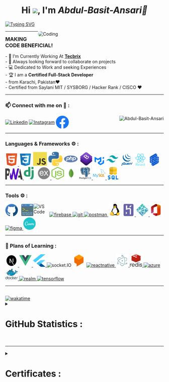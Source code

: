 <h1 align="center">Hi <img src="https://media.giphy.com/media/hvRJCLFzcasrR4ia7z/giphy.gif" width="35">, I'm <i><b>Abdul-Basit-Ansari💯</b></i></h1>

<!-- animation start  -->
[![Typing SVG](https://readme-typing-svg.herokuapp.com?size=24&duration=4000&color=22F70C&center=true&width=665&height=55&lines=Passionate+Full-Stack+Developer%F0%9F%92%BB;Experience+Seeker%F0%9F%92%AF;Dedicated+to+Work%F0%9F%92%AA%F0%9F%8F%BB;Always+Learning%F0%9F%92%A1;from+Karachi%2C+Pakistan%F0%9F%87%B5%F0%9F%87%B0)](https://git.io/typing-svg)
<!-- animation end  -->

<!-- <h3 align="center">A passionate Full-Stack Developer from Karachi, Pakistan❤️</h3> -->

<img align="right" alt="Coding" width="400" style="border-radius:20px;margin-bottom:10px;"
	src="https://media4.giphy.com/media/qgQUggAC3Pfv687qPC/giphy.gif?cid=ecf05e47l2ljbf6h8r8ye7vmr21ojf13w1d2atujhux2dz72&rid=giphy.gif&ct=g">

<hr>

<h3 style="margin-top: 4px;">MAKING CODE BENEFICIAL!</h3>
- 🌱 I’m Currently Working At <a target="blank" href="https://tecbrix.com/"><b>Tecbrix</b></a><br>
- 💞️ Always looking forward to collaborate on projects<br>
- 💻 Dedicated to Work and seeking Experiences <br>
- 🏆 I am a <b>Certified Full-Stack Developer</b><br>
-    from Karachi, Pakistan❤️<br>
- Certified from Saylani MIT / SYSBORG / Hacker Rank / CISCO ❤️<br>

<hr>
<h3 align="left">📫 Connect with me on 🔗 :</h3>
<p align="left">
	<a href="https://www.linkedin.com/in/abdul-basit-ansari-9b740b21b/" target="blank"><img align="center"
			src="https://raw.githubusercontent.com/rahuldkjain/github-profile-readme-generator/master/src/images/icons/Social/linked-in-alt.svg"
			alt="Linkedin" height="30" width="40" /></a>
	<!-- <a href="https://twitter.com/shehza_d_" target="blank"><img align="center"
			src8d8de50ea4659fb94c7fc971fd17c7285b9cf1187e3bb6aacb3473b11e6b/68747470733a2f2f6769746875622d726561646d652d73746174732e76657263656c2e6170702f6170693f757365726e616d653d416264756c2d42617369742d416e736172692673686f775f69636f6e733d74727565266c6f63616c653d656e26636f756e745f707269766174653d74727565267468656d653d636f62616c74="https://raw.githubusercontent.com/rahuldkjain/github-profile-readme-generator/master/src/images/icons/Social/twitter.svg"
			alt="shehza_d_" height="30" width="40" /></a> -->
	<!-- <a href="https://stackoverflow.com/users/18128054/abdul-basit-ansari" target="blank"><img align="center"
			src="https://raw.githubusercontent.com/rahuldkjain/github-profile-readme-generator/master/src/images/icons/Social/stack-overflow.svg"
			alt="stack-overflow" height="30" width="40" /></a> -->
	<a href="https://www.instagram.com/abdul__basit__ansari/" target="blank"><img align="center"
			src="https://raw.githubusercontent.com/rahuldkjain/github-profile-readme-generator/master/src/images/icons/Social/instagram.svg"
			alt="Instagram" height="30" width="40" /></a>
	<!-- <a href="https://www.youtube.com/channel/UCUTMs216kmgY9lOgBFDckAQ" target="blank"><img align="center"
			src="https://raw.githubusercontent.com/rahuldkjain/github-profile-readme-generator/master/src/images/icons/Social/youtube.svg"
			alt="YouTube" height="40" width="40" /></a> -->
	<!-- <a href="https://www.upwork.com/freelancers/~0131210dea9492deb2" target="blank"><img align="center"
			src="./imgs/icons8-upwork.png" alt="Upwork" height="41" width="41" /></a> -->
	<!--<a href="https://www.fiverr.com/mr_shahzi_ans" target="blank"><img align="center" src="./imgs/fiverr2.png" alt="Fiver"
			height="41" width="41" /></a> -->
	<a href="https://www.facebook.com/AbdulBasitAnsari.A.B.A/" target="blank"><img align="center" title="Facebook" src="./imgs/fb.png" alt="Facebook"
			height="41" width="41" /></a>
			 <img src="https://komarev.com/ghpvc/?username=Abdul-Basit-Ansari&label=Profile%20Views&color=0e75b6&style=flat" alt="Abdul-Basit-Ansari" align="right"/>
</p>
<hr>
<h3 align="left">Languages & Frameworks ⚙️ : </h3>

<p align="left">
	<a href="https://www.w3.org/html/" target="_blank" rel="noreferrer" title="HTML 5">
		<img src="./imgs/html1.svg"
			alt="html5" title="HTML5" width="40" height="40" />
	</a>
	<a href="https://www.w3schools.com/css/" target="_blank" rel="noreferrer" title="CSS 3"
		style="text-decoration: none;">
		<img src="./imgs/css.svg"
			alt="css3" width="40" height="40" />
	</a>
	<a href="https://www.w3schools.com/js/" target="_blank" rel="noreferrer"
		title="Advance JavaScript with ES13" style="text-decoration: none;">
		<img src="https://raw.githubusercontent.com/devicons/devicon/master/icons/javascript/javascript-original.svg"
			alt="javascript" width="45" height="45" />
	</a>
	<a href="https://www.w3schools.com/python/" target="_blank" rel="noreferrer"
		title="Python3 For Web Development" style="text-decoration: none;">
		<img src="./imgs/python.svg"
			alt="Python" width="45" height="45" />
	</a>
	<a href="https://www.w3schools.com/php/" target="_blank" rel="noreferrer"
		title="PHP" style="text-decoration: none;">
		<img src="./imgs/php.svg"
			alt="PHP" width="45" height="45" />
	</a>
	<a href="https://getbootstrap.com/docs/5.2/getting-started/introduction/" target="_blank" rel="noreferrer"
		title="Bootstrap" style="text-decoration: none;">
		<img src="./imgs/bootstrap.png"
			alt="Bootstrap" width="45" height="45" />
	</a>
	<a href="https://mui.com/" target="_blank" title="Material UI (designing)" style="text-decoration: none;">
		<svg xmlns="http://www.w3.org/2000/svg" width="30" height="32" viewBox="0 0 36 32" fill="none"
			class="css-1170n61"><path fill-rule="evenodd" clip-rule="evenodd"
				d="M30.343 21.976a1 1 0 00.502-.864l.018-5.787a1 1 0 01.502-.864l3.137-1.802a1 1 0 011.498.867v10.521a1 1 0 01-.502.867l-11.839 6.8a1 1 0 01-.994.001l-9.291-5.314a1 1 0 01-.504-.868v-5.305c0-.006.007-.01.013-.007.005.003.012 0 .012-.007v-.006c0-.004.002-.008.006-.01l7.652-4.396c.007-.004.004-.015-.004-.015a.008.008 0 01-.008-.008l.015-5.201a1 1 0 00-1.5-.87l-5.687 3.277a1 1 0 01-.998 0L6.666 9.7a1 1 0 00-1.499.866v9.4a1 1 0 01-1.496.869l-3.166-1.81a1 1 0 01-.504-.87l.028-16.43A1 1 0 011.527.86l10.845 6.229a1 1 0 00.996 0L24.21.86a1 1 0 011.498.868v16.434a1 1 0 01-.501.867l-5.678 3.27a1 1 0 00.004 1.735l3.132 1.783a1 1 0 00.993-.002l6.685-3.839zM31 7.234a1 1 0 001.514.857l3-1.8A1 1 0 0036 5.434V1.766A1 1 0 0034.486.91l-3 1.8a1 1 0 00-.486.857v3.668z"
				fill="#007FFF"></path></svg>
	</a>
	<a href="https://tailwindcss.com/docs/installation" target="_blank" rel="noreferrer"
		title="Tailwind CSS" style="text-decoration: none;">
		<img src="./imgs/tailwind.svg"
			alt="Tailwind CSS" width="45" height="45" />
	</a>
	<a href="https://www.w3schools.com/jquery/" target="_blank" rel="noreferrer" title="jQuery" style="text-decoration: none;">
		<img src="./imgs/jquery.svg"
			alt="jQuery" width="40" height="40" />
	</a>
	<a href="https://reactjs.org/" target="_blank" rel="noreferrer" title="React" style="text-decoration: none;">
		<img src="https://raw.githubusercontent.com/devicons/devicon/master/icons/react/react-original-wordmark.svg"
			alt="react" width="40" height="40" />
	</a>
	<a href="https://formik.org/" target="_blank" title="Build Form in REACT" style="text-decoration: none;">
		<img src="./imgs/formik.png" width="40px" />
	</a>
		<a href="https://web.dev/progressive-web-apps/" target="_blank" rel="noreferrer" title="Progressive Web Apps">
		<img src="./imgs/pwa2.png" alt="PWA" width="55" height="35" />
	</a>
	<a href="https://www.w3schools.com/django/" target="_blank" rel="noreferrer" title="Django" style="text-decoration: none;">
		<img src="./imgs/django.svg"
			alt="Django" width="40" height="40" />
	</a>
		<a href="https://expressjs.com" target="_blank" rel="noreferrer" title="ExpressJS for Servers">
		<img src="./imgs/express-js.png" alt="express" width="40" height="40" />
	</a>
	<a href="https://www.w3schools.com/nodejs/nodejs_intro.asp" target="_blank" rel="noreferrer"
		title="NodeJS JavaScript Engin used for BackEnd" style="text-decoration: none;">
		<img src="./imgs/svgs/nodejs.svg" alt="nodejs" width="40" height="40" />
	</a>
	<a href="https://www.mongodb.com/" target="_blank" rel="noreferrer" title="MongoDB DataBase"
		style="text-decoration: none;">
		<img src="./imgs/svgs/mongodb.svg" alt="mongodb" width="40" height="40" />
	</a>
	<a href="https://www.postgresql.org" target="_blank" rel="noreferrer" title="PostgreSQL">
		<img src="https://raw.githubusercontent.com/devicons/devicon/master/icons/postgresql/postgresql-original-wordmark.svg"
			alt="postgresql" width="40" height="40" />
	</a>
	<a href="https://www.w3schools.com/MySQL/default.asp" target="_blank" rel="noreferrer" title="MySQL">
		<img src="./imgs/mysql.svg"
			alt="MySQL" width="40" height="40" />
	</a>
		<a href="https://www.w3schools.com/sql/sql_intro.asp#:~:text=What%20is%20SQL%3F,for%20Standardization%20(ISO)%20in%201987"
		target="_blank" title="" title="SQL" style="text-decoration: none;">
		<img src="./imgs/sql-server.png" width="40px" />
	</a>
</p>
<hr>
<h3 align="left">Tools ⚙️ : </h3>

<p align="left">
	<a href="https://firebase.google.com/" target="_blank" rel="noreferrer" title="Firebase">
		<img src="https://www.vectorlogo.zone/logos/firebase/firebase-icon.svg" alt="firebase" width="40" height="40" />
	</a>
<a href="https://git-scm.com/" target="_blank" rel="noreferrer">
		<img src="https://www.vectorlogo.zone/logos/git-scm/git-scm-icon.svg" alt="git" title="Git" width="40"
			height="40" />
	</a>
	<a href="#">
		<img align="left" alt="GitHub" title="GitHub" width="40" height="40" src="./imgs/github.png"
			style="padding-right:10px;" />
	</a>
	<a href="https://ubuntu.com/tutorials/command-line-for-beginners#1-overview">
		<img align="left" alt="Terminal" title="Command Line" width="40" height="40" src="./imgs/terminal.png" />
	</a>
	<a href="https://code.visualstudio.com/">
		<img align="left" alt="VS Code" title="VS Code Making life Easy" width="40" height="40"
			src="https://cdn.jsdelivr.net/gh/devicons/devicon/icons/vscode/vscode-original.svg"
			style="padding-right:10px;" />
	</a>
	<a href="https://postman.com" target="_blank" rel="noreferrer" title="API testing with Postman">
		<img src="https://www.vectorlogo.zone/logos/getpostman/getpostman-icon.svg" alt="postman" width="40"
			height="40" />
	</a>
	<a href="https://www.linux.org/" target="_blank" rel="noreferrer" title="Linux Ubuntu 22"
		style="text-decoration: none;">
		<img src="https://raw.githubusercontent.com/devicons/devicon/master/icons/linux/linux-original.svg" alt="linux"
			width="40" height="40" />
	</a>
	<a href="https://www.heroku.com/" target="_blank" rel="noreferrer">
		<img src="./imgs/heroku.svg" title="Heruko Cloud Provider" alt="Heroku" width="40" height="40" />
	</a>
	<a href="https://www.netlify.com/" target="_blank" rel="noreferrer">
		<img src="./imgs/netlify.svg" title="Netlify Cloud Provider" alt="Netlify" width="40" height="40" />
	</a>
	<a href="https://www.microsoft.com/en/microsoft-365/" target="_blank" rel="noreferrer">
		<img src="./imgs/msOffice.png" title="Microsoft 365 cloud-powered productivity platform" alt="Office 365" width="40" height="40" />
	</a>
	<a href="https://www.figma.com/" target="_blank" rel="noreferrer">
		<img src="https://www.vectorlogo.zone/logos/figma/figma-icon.svg" title="Figma Designing Tool" alt="figma" width="40" height="40" />
	</a>
	<a href="https://www.canva.com/" target="_blank" rel="noreferrer">
		<img src="./imgs/canva.svg" title="Canva Template Making Tool" alt="Canva" width="40" height="40" />
	</a>
</p>
<hr>
<h3 align="left">🏫 Plans of Learning :</h3>

<p align="left">
	<a href="https://www.w3schools.io/learn/nextjs-tutorial/" target="_blank" rel="noreferrer" title="NextJS">
		<img src="./imgs/nextjs.png" alt="nextjs" width="40" height="40" />
	</a>
	<a href="https://www.w3schools.com/whatis/whatis_vue.asp" target="_blank" rel="noreferrer" title="Vue JS">
		<img src="./imgs/vuejs.svg" alt="vuejs" width="40" height="40" />
	</a>
	<a href="https://www.javatpoint.com/flutter" target="_blank" rel="noreferrer" title="NextJS in PIAIC">
		<img src="./imgs/flutter.svg" alt="nextjs" width="40" height="40" />
	</a>
	<a href="https://socket.io/" target="_blank" rel="noreferrer"
		title="Socket.IO for Real Time Updating low-latency communication" style="text-decoration: none;">
		<img src="https://socket.io/images/logo.svg" alt="socket.IO" width="40" height="40" />
	</a>
<a href="https://cloud.google.com/dialogflow" target="_blank" title="DialogFlow for ChatBots by Sir Inzamam"
		style="text-decoration: none;">
		<img src="./imgs/dialogflow.png" width="40px" />
	</a>
	<a href="https://reactnative.dev/" target="_blank" rel="noreferrer" title="ReactNative for Mobile Apps">
		<img src="https://reactnative.dev/img/header_logo.svg" alt="reactnative" width="40" height="40" />
	</a>
	<a href="https://www.electronjs.org" target="_blank" rel="noreferrer" title="ElectronJS for Desktop Apps">
		<img src="https://raw.githubusercontent.com/devicons/devicon/master/icons/electron/electron-original.svg"
			alt="electron" width="40" height="40" />
	</a>
	<a href="https://redis.io" target="_blank" rel="noreferrer" title="Redis DataBase">
		<img src="https://raw.githubusercontent.com/devicons/devicon/master/icons/redis/redis-original-wordmark.svg"
			alt="redis" width="40" height="40" />
	</a>
	<a href="https://azure.microsoft.com/en-us/resources/cloud-computing-dictionary/what-is-azure/?&ef_id=CjwKCAjww8mWBhABEiwAl6-2RUM8S6Ob0bRMIqlES4YKeIVzsU-C2Gy7aJrBW1Y5bkDYJbIRkAaBRRoCSn0QAvD_BwE:G:s&OCID=AIDcmm8ge9eggm_SEM_CjwKCAjww8mWBhABEiwAl6-2RUM8S6Ob0bRMIqlES4YKeIVzsU-C2Gy7aJrBW1Y5bkDYJbIRkAaBRRoCSn0QAvD_BwE:G:s&gclid=CjwKCAjww8mWBhABEiwAl6-2RUM8S6Ob0bRMIqlES4YKeIVzsU-C2Gy7aJrBW1Y5bkDYJbIRkAaBRRoCSn0QAvD_BwE"
		target="_blank" rel="noreferrer" title="Microsoft Azure">
		<img src="https://www.vectorlogo.zone/logos/microsoft_azure/microsoft_azure-icon.svg" alt="azure" width="40"
			height="40" />
	</a>
	<a href="https://www.docker.com/" target="_blank" rel="noreferrer" title="Docker">
		<img src="https://raw.githubusercontent.com/devicons/devicon/master/icons/docker/docker-original-wordmark.svg"
			alt="docker" width="40" height="40" a />
		<a href="https://realm.io/" target="_blank" rel="noreferrer"> <img
				src="https://raw.githubusercontent.com/bestofjs/bestofjs-webui/8665e8c267a0215f3159df28b33c365198101df5/public/logos/realm.svg"
				alt="realm" width="40" height="40" /> </a>
	</a>
	<a href="https://www.tensorflow.org" target="_blank" rel="noreferrer" title="Tensorflow">
		<img src="https://www.vectorlogo.zone/logos/tensorflow/tensorflow-icon.svg" alt="tensorflow" width="40"
			height="40" />
	</a>

</p>
<hr>
<br>
<a href="https://wakatime.com/badge/user/93e5cec5-0261-423d-bc5f-11560e94bb8f/project/9b08313d-ea79-4834-a100-52eecfaf218c"><img src="https://wakatime.com/badge/user/93e5cec5-0261-423d-bc5f-11560e94bb8f/project/9b08313d-ea79-4834-a100-52eecfaf218c.svg" alt="wakatime"></a>
<br>


<details>
	<summary>
		<h1> GitHub Statistics :
			<h1 />
	</summary>
	<br>
	<p align="center">
		<img src="https://github-readme-stats.vercel.app/api/top-langs?username=abdul-basit-ansari&show_icons=true&locale=en&theme=cobalt&langs_count=20&hide=Procfile,Hack,Shell,Cython,c%2B%2B,C,Ruby,PowerShell,Blade,Batchfile,Assembly,Dockerfile&layout=compact"
			alt="Abdul-Basit-Ansari Most Used Languages"  />
		<br> <br>
		<img src="https://github-readme-stats.vercel.app/api?username=abdul-basit-ansari&show_icons=true&locale=en&count_private=true&theme=cobalt&hide=issues,contribs"
			alt="Abdul-Basit-Ansari Github Stats" />
		<br> <br>
		<img src="https://github-readme-streak-stats.herokuapp.com/?user=Abdul-Basit-Ansari&theme=dracula" alt="Abdul-Basit-Ansari Github Streaks" />
		<br> <br>
		<img src="https://github-profile-trophy.vercel.app/?username=Abdul-Basit-Ansari&theme=discord&title=Followers,Stars,Repositories,PullRequest,MultiLanguage,Commits" alt="Abdul-Basit-Ansari Github Stars Commits Data" />
		<br> <br>
		<img src="https://wakatime.com/share/@Abdul_Basit_Ansari/df9234a3-82a5-4446-a971-6953cf608b24.svg"
			alt="Abdul-Basit-Ansari Coding Activity" />
		<br> <br>
		<img src="https://wakatime.com/share/@Abdul_Basit_Ansari/e155f1a1-81bc-4c72-804c-f3bc484fe223.svg"
			alt="Abdul-Basit-Ansari Languages Used " />
	</p>

</details>
<hr/>
<details>
	<summary>
		<h1> Certificates :
			<h1 />
	</summary>
	<br>
	<p align="center">
	<a href="https://www.hackerrank.com/certificates/6e79932bc5cd" target="blank"><img src="./imgs/cer/reactBasic.png" style="width:250px;  margin:2px;"
			title="Hacker Rank React Basic" alt="React Basic" /></a>
	<a href="https://www.sololearn.com/certificates/CT-DSMOP9RK" target="blank"><img src="./imgs/cer/responsive.png" style="width:250px;  margin:2px;"
			title="Solo Learn Responsive Web Design" alt="Responsive Web Design" /></a>
	<a href="https://www.hackerrank.com/certificates/03fe68b9d2a4" target="blank"><img src="./imgs/cer/python.png" style="width:250px;  margin:2px;"
			title="Hacker Rank Python" alt="Python" /></a>
	<a href="https://www.hackerrank.com/certificates/d6127d8dc536" target="blank"><img src="./imgs/cer/jsBasic.png" style="width:250px;  margin:2px;"
			title="Hacker Rank Javascript Basic" alt="Javascript Basic" /></a>
	<a href="https://www.hackerrank.com/certificates/79e5194c7ea9" target="blank"><img src="./imgs/cer/nodeBasic.png" style="width:250px;  margin:2px;"
			title="Hacker Rank Node Basic" alt="Node Basic" /></a>
	<a href="./imgs/cer/cisco.png" target="blank"><img src="./imgs/cer/cisco.png" style="width:250px;  margin:2px;"
			title="Cisco Python" alt="Python Cisco" /></a>
	<a href="https://www.hackerrank.com/certificates/f4049f65bbd5" target="blank"><img src="./imgs/cer/css.png" style="width:250px;  margin:2px;"
			title="Hacker Rank CSS" alt="CSS" /></a>
	<a href="https://www.hackerrank.com/certificates/1c726074860a" target="blank"><img src="./imgs/cer/SQLBasic.png" style="width:250px;  margin:2px;"
			title="Hacker Rank SQL Basic" alt="SQL Basic" /></a>
	<a href="https://www.hackerrank.com/certificates/dff989100905" target="blank"><img src="./imgs/cer/SQLInter.png" style="width:250px;  margin:2px;"
			title="Hacker Rank SQL Intermadite" alt="SQL Intermadite" /></a>
	<a href="https://www.hackerrank.com/certificates/6b1e93baa47c" target="blank"><img src="./imgs/cer/restAPI.png" style="width:250px;  margin:2px;"
			title="Hacker Rank REST API" alt="Rest API" /></a>
		<br> <br>
	</p>

</details>
